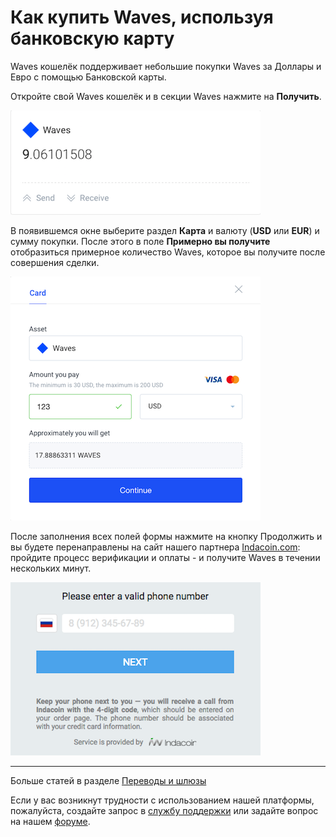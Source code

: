 # Как купить Waves, используя банковскую карту

Waves кошелёк поддерживает небольшие покупки Waves за Доллары и Евро с помощью Банковской карты.

Откройте свой Waves кошелёк и в секции Waves нажмите на **Получить**.

![](/_assets/buying_waves_using_card_01.png)

В появившемся окне выберите раздел **Карта** и валюту (**USD** или **EUR**) и сумму покупки.
После этого в поле **Примерно вы получите** отобразиться примерное количество Waves, которое вы получите после совершения сделки.

![](/_assets/buying_waves_using_card_02.png)

После заполнения всех полей формы нажмите на кнопку Продолжить и вы будете перенаправлены на сайт нашего партнера [Indacoin.com](https://indacoin.com/): пройдите процесс верификации и оплаты - и получите Waves в течении нескольких минут.

![](/_assets/buying_waves_using_card_03.png)

___

Больше статей в разделе [Переводы и шлюзы](/waves-client/wallet-management.md)

Если у вас возникнут трудности с использованием нашей платформы, пожалуйста, создайте запрос в [службу поддержки](https://support.wavesplatform.com/) или задайте вопрос на нашем [форуме](https://forum.wavesplatform.com/).
